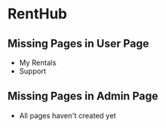 # RentHub

## Missing Pages in User Page
- My Rentals
- Support

## Missing Pages in Admin Page
- All pages haven't created yet


